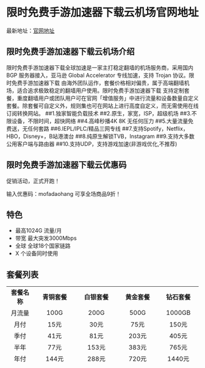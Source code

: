# 限时免费手游加速器下载云机场官网地址

最新地址：[官网地址](https://老牌机场.com)

## 限时免费手游加速器下载云机场介绍

限时免费手游加速器下载全球加速是一家主打稳定翻墙的机场服务商，采用国内 BGP 服务器接入，亚马逊 Global Accelerator 专线加速，支持 Trojan 协议。限时免费手游加速器下载 由海外团队运作，套餐价格相对偏贵，属于高端翻墙机场，适合追求极致稳定的翻墙用户使用。限时免费手游加速器下载 支持定制套餐，重度翻墙用户或团队用户可在官网「增值服务」中进行流量和设备数量自定义套餐。除套餐可自定义外，规则集也可在网站上进行高度自定义，而无需使用在线订阅转换网站。
##1.独家智能负载技术
##2.原生，家宽，ISP，超级机场
##3.不限设备，不限时间，超快网络
##4.高峰秒播4K 8K 无任何压力
##5.大量流量免费送，无任何套路
##6.IEPL/IPLC/精品三网专线
##7.支持Spotify，Netflix，HBO，Disney+，B站港澳台
##8.纯原生解锁TVB，Instagram 
##9.支持大多数公用客户端与路由器
##10.支持UDP，支持游戏加速(非游戏优化,不推荐)
## 限时免费手游加速器下载云优惠码

促销活动，正式开跑！

 输入优惠码：mofadaohang 可享全场商品9折！

## 特色

* 最高1024G 流量/月
* 带宽 最大突发3000Mbps
* 全球 全球18个国家链路
* X 个设备同时使用

## 套餐列表

<table style="border-collapse: collapse; width: 100%; height: 201px;">
<tbody>
<tr style="height: 26px;">
<td style="width: 11.2726%; text-align: center; height: 26px;"><strong>套餐名称</strong></td>
<td style="width: 17.2596%; text-align: center; height: 26px;"><strong>青铜套餐</strong></td>
<td style="width: 17.1843%; text-align: center; height: 26px;"><strong>白银套餐</strong></td>
<td style="width: 16.8587%; text-align: center; height: 26px;"><strong>黄金套餐</strong></td>
<td style="width: 16.7585%; text-align: center;"><strong>钻石套餐</strong></td>
</tr>
<tr style="height: 26px;">
<td style="width: 11.2726%; text-align: center; height: 26px;">月流量</td>
<td style="width: 17.2596%; text-align: center; height: 26px;">100G</td>
<td style="width: 17.1843%; text-align: center; height: 26px;">200G</td>
<td style="width: 16.8587%; text-align: center; height: 26px;">500G</td>
<td style="width: 16.7585%; text-align: center;">1000GB</td>
</tr>
<tr style="height: 26px;">
<td style="width: 11.2726%; text-align: center; height: 26px;">月付</td>
<td style="width: 17.2596%; text-align: center; height: 26px;">15元</td>
<td style="width: 17.1843%; text-align: center; height: 26px;">30元</td>
<td style="width: 16.8587%; text-align: center; height: 26px;">75元</td>
<td style="width: 16.7585%; text-align: center;">150元</td>
</tr>
<tr style="height: 26px;">
<td style="width: 11.2726%; text-align: center; height: 26px;">季付</td>
<td style="width: 17.2596%; text-align: center; height: 26px;">41元</td>
<td style="width: 17.1843%; text-align: center; height: 26px;">81元</td>
<td style="width: 16.8587%; text-align: center; height: 26px;">203元</td>
<td style="width: 16.7585%; text-align: center;">405元</td>
</tr>
<tr>
<td style="width: 11.2726%; text-align: center;">半年</td>
<td style="width: 17.2596%; text-align: center;">77元</td>
<td style="width: 17.1843%; text-align: center;">153元</td>
<td style="width: 16.8587%; text-align: center;">383元</td>
<td style="width: 16.7585%; text-align: center;">765元</td>
</tr>
<tr style="height: 26px;">
<td style="width: 11.2726%; text-align: center; height: 26px;">年付</td>
<td style="width: 17.2596%; text-align: center; height: 26px;">144元</td>
<td style="width: 17.1843%; text-align: center; height: 26px;">288元</td>
<td style="width: 16.8587%; text-align: center; height: 26px;">720元</td>
<td style="width: 16.7585%; text-align: center;">1440元</td>
</tr>
<tr>
<td style="width: 11.2726%; text-align: center;">套餐详情</td>
<td style="text-align: left; width: 51.3026%;" colspan="4">每 30 天重置流量，不限制客户端数量，不限制速度，支持所有节点线路，多数流媒体解锁，快速客服响应，全平台客户端。</td>
</tr>
</tbody>
</table>


